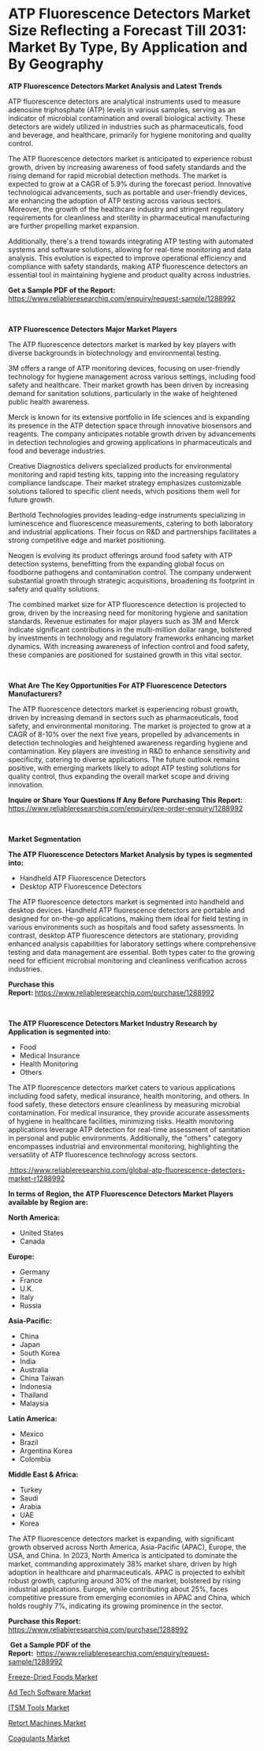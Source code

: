 <p><h1>ATP Fluorescence Detectors Market Size Reflecting a Forecast Till 2031: Market By Type, By Application and By Geography</h1></p><p><strong>ATP Fluorescence Detectors Market Analysis and Latest Trends</strong></p>
<p><p>ATP fluorescence detectors are analytical instruments used to measure adenosine triphosphate (ATP) levels in various samples, serving as an indicator of microbial contamination and overall biological activity. These detectors are widely utilized in industries such as pharmaceuticals, food and beverage, and healthcare, primarily for hygiene monitoring and quality control.</p><p>The ATP fluorescence detectors market is anticipated to experience robust growth, driven by increasing awareness of food safety standards and the rising demand for rapid microbial detection methods. The market is expected to grow at a CAGR of 5.9% during the forecast period. Innovative technological advancements, such as portable and user-friendly devices, are enhancing the adoption of ATP testing across various sectors. Moreover, the growth of the healthcare industry and stringent regulatory requirements for cleanliness and sterility in pharmaceutical manufacturing are further propelling market expansion.</p><p>Additionally, there's a trend towards integrating ATP testing with automated systems and software solutions, allowing for real-time monitoring and data analysis. This evolution is expected to improve operational efficiency and compliance with safety standards, making ATP fluorescence detectors an essential tool in maintaining hygiene and product quality across industries.</p></p>
<p><strong>Get a Sample PDF of the Report:&nbsp;</strong> <a href="https://www.reliableresearchiq.com/enquiry/request-sample/1288992?utm_campaign=1577&utm_medium=2&utm_source=Github&utm_content=ia&utm_term=21102024&utm_id=atp-fluorescence-detectors">https://www.reliableresearchiq.com/enquiry/request-sample/1288992</a></p>
<p>&nbsp;</p>
<p><strong>ATP Fluorescence Detectors Major Market Players</strong></p>
<p><p>The ATP fluorescence detectors market is marked by key players with diverse backgrounds in biotechnology and environmental testing. </p><p>3M offers a range of ATP monitoring devices, focusing on user-friendly technology for hygiene management across various settings, including food safety and healthcare. Their market growth has been driven by increasing demand for sanitation solutions, particularly in the wake of heightened public health awareness.</p><p>Merck is known for its extensive portfolio in life sciences and is expanding its presence in the ATP detection space through innovative biosensors and reagents. The company anticipates notable growth driven by advancements in detection technologies and growing applications in pharmaceuticals and food and beverage industries.</p><p>Creative Diagnostics delivers specialized products for environmental monitoring and rapid testing kits, tapping into the increasing regulatory compliance landscape. Their market strategy emphasizes customizable solutions tailored to specific client needs, which positions them well for future growth.</p><p>Berthold Technologies provides leading-edge instruments specializing in luminescence and fluorescence measurements, catering to both laboratory and industrial applications. Their focus on R&D and partnerships facilitates a strong competitive edge and market positioning.</p><p>Neogen is evolving its product offerings around food safety with ATP detection systems, benefitting from the expanding global focus on foodborne pathogens and contamination control. The company underwent substantial growth through strategic acquisitions, broadening its footprint in safety and quality solutions.</p><p>The combined market size for ATP fluorescence detection is projected to grow, driven by the increasing need for monitoring hygiene and sanitation standards. Revenue estimates for major players such as 3M and Merck indicate significant contributions in the multi-million dollar range, bolstered by investments in technology and regulatory frameworks enhancing market dynamics. With increasing awareness of infection control and food safety, these companies are positioned for sustained growth in this vital sector.</p></p>
<p>&nbsp;</p>
<p><strong>What Are The Key Opportunities For ATP Fluorescence Detectors Manufacturers?</strong></p>
<p><p>The ATP fluorescence detectors market is experiencing robust growth, driven by increasing demand in sectors such as pharmaceuticals, food safety, and environmental monitoring. The market is projected to grow at a CAGR of 8-10% over the next five years, propelled by advancements in detection technologies and heightened awareness regarding hygiene and contamination. Key players are investing in R&D to enhance sensitivity and specificity, catering to diverse applications. The future outlook remains positive, with emerging markets likely to adopt ATP testing solutions for quality control, thus expanding the overall market scope and driving innovation.</p></p>
<p><strong>Inquire or Share Your Questions If Any Before Purchasing This Report:</strong> <a href="https://www.reliableresearchiq.com/enquiry/pre-order-enquiry/1288992?utm_campaign=1577&utm_medium=2&utm_source=Github&utm_content=ia&utm_term=21102024&utm_id=atp-fluorescence-detectors">https://www.reliableresearchiq.com/enquiry/pre-order-enquiry/1288992</a></p>
<p>&nbsp;</p>
<p><strong>Market Segmentation</strong></p>
<p><strong>The ATP Fluorescence Detectors Market Analysis by types is segmented into:</strong></p>
<p><ul><li>Handheld ATP Fluorescence Detectors</li><li>Desktop ATP Fluorescence Detectors</li></ul></p>
<p><p>The ATP fluorescence detectors market is segmented into handheld and desktop devices. Handheld ATP fluorescence detectors are portable and designed for on-the-go applications, making them ideal for field testing in various environments such as hospitals and food safety assessments. In contrast, desktop ATP fluorescence detectors are stationary, providing enhanced analysis capabilities for laboratory settings where comprehensive testing and data management are essential. Both types cater to the growing need for efficient microbial monitoring and cleanliness verification across industries.</p></p>
<p><strong>Purchase this Report:&nbsp;</strong><a href="https://www.reliableresearchiq.com/purchase/1288992?utm_campaign=1577&utm_medium=2&utm_source=Github&utm_content=ia&utm_term=21102024&utm_id=atp-fluorescence-detectors">https://www.reliableresearchiq.com/purchase/1288992</a></p>
<p>&nbsp;</p>
<p><strong>The ATP Fluorescence Detectors Market Industry Research by Application is segmented into:</strong></p>
<p><ul><li>Food</li><li>Medical Insurance</li><li>Health Monitoring</li><li>Others</li></ul></p>
<p><p>The ATP fluorescence detectors market caters to various applications including food safety, medical insurance, health monitoring, and others. In food safety, these detectors ensure cleanliness by measuring microbial contamination. For medical insurance, they provide accurate assessments of hygiene in healthcare facilities, minimizing risks. Health monitoring applications leverage ATP detection for real-time assessment of sanitation in personal and public environments. Additionally, the "others" category encompasses industrial and environmental monitoring, highlighting the versatility of ATP fluorescence technology across sectors.</p></p>
<p><a href="https://www.reliableresearchiq.com/global-atp-fluorescence-detectors-market-r1288992?utm_campaign=1577&utm_medium=2&utm_source=Github&utm_content=ia&utm_term=21102024&utm_id=atp-fluorescence-detectors">&nbsp;https://www.reliableresearchiq.com/global-atp-fluorescence-detectors-market-r1288992</a></p>
<p><strong>In terms of Region, the ATP Fluorescence Detectors Market Players available by Region are:</strong></p>
<p>
    <p> <strong> North America: </strong>
        <ul>
            <li>United States</li>
            <li>Canada</li>
        </ul>
        </p> 
    <p> <strong> Europe: </strong>
        <ul>
            <li>Germany</li>
            <li>France</li>
            <li>U.K.</li>
            <li>Italy</li>
            <li>Russia</li>
        </ul>
        </p> 
    <p> <strong> Asia-Pacific: </strong>
        <ul>
            <li>China</li>
            <li>Japan</li>
            <li>South Korea</li>
            <li>India</li>
            <li>Australia</li>
            <li>China Taiwan</li>
            <li>Indonesia</li>
            <li>Thailand</li>
            <li>Malaysia</li>
        </ul>
        </p> 
    <p> <strong> Latin America: </strong>
        <ul>
            <li>Mexico</li>
            <li>Brazil</li>
            <li>Argentina Korea</li>
            <li>Colombia</li>
        </ul>
        </p> 
    <p> <strong> Middle East & Africa: </strong>
        <ul>
            <li>Turkey</li>
            <li>Saudi</li>
            <li>Arabia</li>
            <li>UAE</li>
            <li>Korea</li>
        </ul>
    </p>
    </p>
<p><p>The ATP fluorescence detectors market is expanding, with significant growth observed across North America, Asia-Pacific (APAC), Europe, the USA, and China. In 2023, North America is anticipated to dominate the market, commanding approximately 38% market share, driven by high adoption in healthcare and pharmaceuticals. APAC is projected to exhibit robust growth, capturing around 30% of the market, bolstered by rising industrial applications. Europe, while contributing about 25%, faces competitive pressure from emerging economies in APAC and China, which holds roughly 7%, indicating its growing prominence in the sector.</p></p>
<p><strong>Purchase this Report: </strong><a href="https://www.reliableresearchiq.com/purchase/1288992?utm_campaign=1577&utm_medium=2&utm_source=Github&utm_content=ia&utm_term=21102024&utm_id=atp-fluorescence-detectors">https://www.reliableresearchiq.com/purchase/1288992</a></p>
<p>&nbsp;<strong>Get a Sample PDF of the Report:&nbsp;&nbsp;</strong><a href="https://www.reliableresearchiq.com/enquiry/request-sample/1288992?utm_campaign=1577&utm_medium=2&utm_source=Github&utm_content=ia&utm_term=21102024&utm_id=atp-fluorescence-detectors">https://www.reliableresearchiq.com/enquiry/request-sample/1288992</a></p>
<p><strong></strong></p>
<p><p><a href="https://github.com/denishaucarn/Market-Research-Report-List-1/blob/main/freeze-dried-foods-market.md?utm_campaign=1577&utm_medium=2&utm_source=Github&utm_content=ia&utm_term=21102024&utm_id=atp-fluorescence-detectors">Freeze-Dried Foods Market</a></p><p><a href="https://www.linkedin.com/pulse/ad-tech-software-market-pulse-82-expansion-blueprint-2024-2031-uougc?utm_campaign=1577&utm_medium=2&utm_source=Github&utm_content=ia&utm_term=21102024&utm_id=atp-fluorescence-detectors">Ad Tech Software Market</a></p><p><a href="https://www.linkedin.com/pulse/itsm-tools-market-revolution-2024-2031-trends-shaping-next-qifxc?utm_campaign=1577&utm_medium=2&utm_source=Github&utm_content=ia&utm_term=21102024&utm_id=atp-fluorescence-detectors">ITSM Tools Market</a></p><p><a href="https://issuu.com/reportprime-2/docs/retort-machines-market-size-2030.pp_03ef5d9fdf51aa?utm_campaign=1577&utm_medium=2&utm_source=Github&utm_content=ia&utm_term=21102024&utm_id=atp-fluorescence-detectors">Retort Machines Market</a></p><p><a href="https://github.com/wenonaelwil/Market-Research-Report-List-1/blob/main/coagulants-market.md?utm_campaign=1577&utm_medium=2&utm_source=Github&utm_content=ia&utm_term=21102024&utm_id=atp-fluorescence-detectors">Coagulants Market</a></p></p>